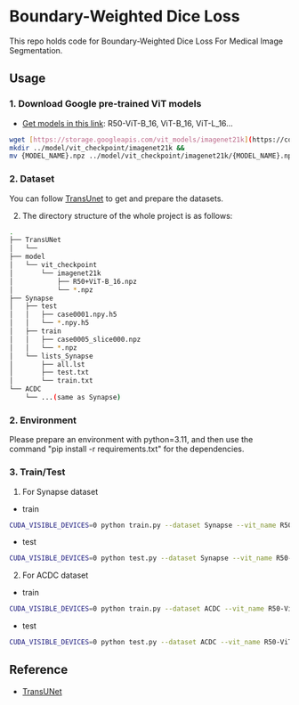 # Boundary-Weighted Dice Loss
This repo holds code for Boundary-Weighted Dice Loss For Medical Image Segmentation.

## Usage

### 1. Download Google pre-trained ViT models
* [Get models in this link](https://console.cloud.google.com/storage/vit_models/): R50-ViT-B_16, ViT-B_16, ViT-L_16...
```bash
wget [https://storage.googleapis.com/vit_models/imagenet21k](https://console.cloud.google.com/storage/browser/vit_models;tab=objects?inv=1&invt=AblUoA&prefix=&forceOnObjectsSortingFiltering=false)/{MODEL_NAME}.npz &&
mkdir ../model/vit_checkpoint/imagenet21k &&
mv {MODEL_NAME}.npz ../model/vit_checkpoint/imagenet21k/{MODEL_NAME}.npz
```

### 2. Dataset
You can follow [TransUnet](https://github.com/Beckschen/TransUNet/blob/main/datasets/README.md) to get and prepare the datasets.

2. The directory structure of the whole project is as follows:

```bash
.
├── TransUNet
│   └── 
├── model
│   └── vit_checkpoint
│       └── imagenet21k
│           ├── R50+ViT-B_16.npz
│           └── *.npz
├── Synapse
│   ├── test
│   │   ├── case0001.npy.h5
│   │   └── *.npy.h5
│   ├── train
│   │   ├── case0005_slice000.npz
│   │   └── *.npz
│   └── lists_Synapse
│       ├── all.lst
│       ├── test.txt
│       └── train.txt
└── ACDC
    └── ...(same as Synapse)
```

### 2. Environment
Please prepare an environment with python=3.11, and then use the command "pip install -r requirements.txt" for the dependencies.

### 3. Train/Test
1. For Synapse dataset
* train
```bash
CUDA_VISIBLE_DEVICES=0 python train.py --dataset Synapse --vit_name R50-ViT-B_16
```

* test
```bash
CUDA_VISIBLE_DEVICES=0 python test.py --dataset Synapse --vit_name R50-ViT-B_16 --is_savenii
```

2. For ACDC dataset
* train
```bash
CUDA_VISIBLE_DEVICES=0 python train.py --dataset ACDC --vit_name R50-ViT-B_16
```

* test
```bash
CUDA_VISIBLE_DEVICES=0 python test.py --dataset ACDC --vit_name R50-ViT-B_16 --is_savenii
```


## Reference
* [TransUNet](https://github.com/Beckschen/TransUNet)


